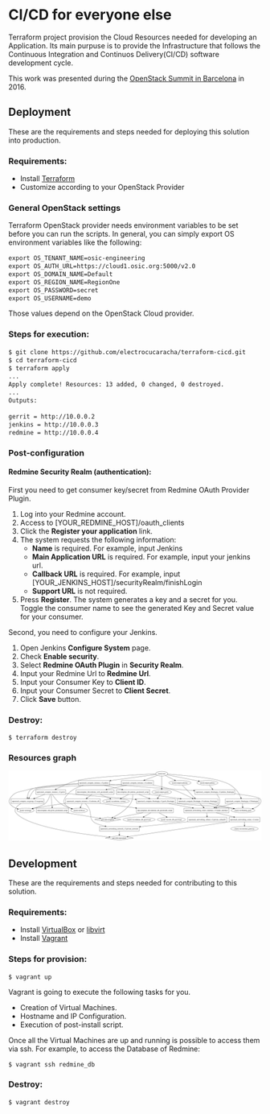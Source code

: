 CI/CD for everyone else
=======================

Terraform project provision the Cloud Resources needed for developing an
Application. Its main purpuse is to provide the Infrastructure that follows the
Continuous Integration and Continuos Delivery(CI/CD) software development cycle.

This work was presented during the [OpenStack Summit in Barcelona][1] in 2016.

## Deployment

These are the requirements and steps needed for deploying this solution into
production.

### Requirements:

- Install [Terraform][2]
- Customize according to your OpenStack Provider

### General OpenStack settings

Terraform OpenStack provider needs environment variables to be set
before you can run the scripts. In general, you can simply export OS
environment variables like the following:

```
export OS_TENANT_NAME=osic-engineering
export OS_AUTH_URL=https://cloud1.osic.org:5000/v2.0
export OS_DOMAIN_NAME=Default
export OS_REGION_NAME=RegionOne
export OS_PASSWORD=secret
export OS_USERNAME=demo
```
Those values depend on the OpenStack Cloud provider.

### Steps for execution:

```
$ git clone https://github.com/electrocucaracha/terraform-cicd.git
$ cd terraform-cicd
$ terraform apply 
...
Apply complete! Resources: 13 added, 0 changed, 0 destroyed.
...
Outputs:

gerrit = http://10.0.0.2
jenkins = http://10.0.0.3
redmine = http://10.0.0.4
```

### Post-configuration

#### Redmine Security Realm (authentication):

First you need to get consumer key/secret from Redmine OAuth Provider Plugin.

1. Log into your Redmine account.
2. Access to [YOUR_REDMINE_HOST]/oauth_clients
3. Click the **Register your application** link.
4. The system requests the following information:
   * **Name** is required. For example, input Jenkins
   * **Main Application URL** is required. For example, input your jenkins url.
   * **Callback URL** is required. For example, input [YOUR_JENKINS_HOST]/securityRealm/finishLogin
   * **Support URL** is not required.
5. Press **Register**.
   The system generates a key and a secret for you.
   Toggle the consumer name to see the generated Key and Secret value for your consumer.

Second, you need to configure your Jenkins.

1. Open Jenkins **Configure System** page.
2. Check **Enable security**.
3. Select **Redmine OAuth Plugin** in **Security Realm**.
4. Input your Redmine Url to **Redmine Url**.
5. Input your Consumer Key to **Client ID**.
6. Input your Consumer Secret to **Client Secret**.
7. Click **Save** button.

### Destroy:

    $ terraform destroy

### Resources graph

![Graph](/graph.png "Terraform graph resources")

## Development

These are the requirements and steps needed for contributing to this solution.

### Requirements:

- Install [VirtualBox][3] or [libvirt][4]
- Install [Vagrant][5]

### Steps for provision:

    $ vagrant up

Vagrant is going to execute the following tasks for you.

- Creation of Virtual Machines.
- Hostname and IP Configuration.
- Execution of post-install script.

Once all the Virtual Machines are up and running is possible to access them via
ssh. For example, to access the Database of Redmine:

    $ vagrant ssh redmine_db

### Destroy:

    $ vagrant destroy

[1]: https://www.openstack.org/videos/barcelona-2016/openstack-cicd-for-everyone-else
[2]: https://www.terraform.io/intro/getting-started/install.html
[3]: https://www.virtualbox.org/wiki/Downloads
[4]: http://libvirt.org/downloads.html
[5]: https://www.vagrantup.com/downloads.html

